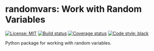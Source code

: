 # randomvars: Work with Random Variables

[![License: MIT](https://img.shields.io/badge/License-MIT-blue.svg)](https://github.com/echasnovski/randomvars/blob/master/LICENSE)
[![Build status](https://github.com/echasnovski/randomvars/workflows/Tests/badge.svg)](https://github.com/echasnovski/randomvars/actions)
[![Coverage status](https://codecov.io/gh/echasnovski/randomvars/branch/master/graph/badge.svg)](https://codecov.io/github/echasnovski/randomvars?branch=master)
[![Code style: black](https://img.shields.io/badge/code%20style-black-000000.svg)](https://github.com/psf/black)

Python package for working with random variables.
